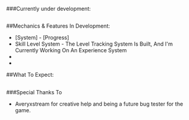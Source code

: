 ###Currently under development:

##

##Mechanics & Features In Development:
- [System] - [Progress]
- Skill Level System - The Level Tracking System Is Built, And I'm Currently Working On An Experience System 
- 
-

##What To Expect:



##


###Special Thanks To
- Averyxstream for creative help and being a future bug tester for the game.
